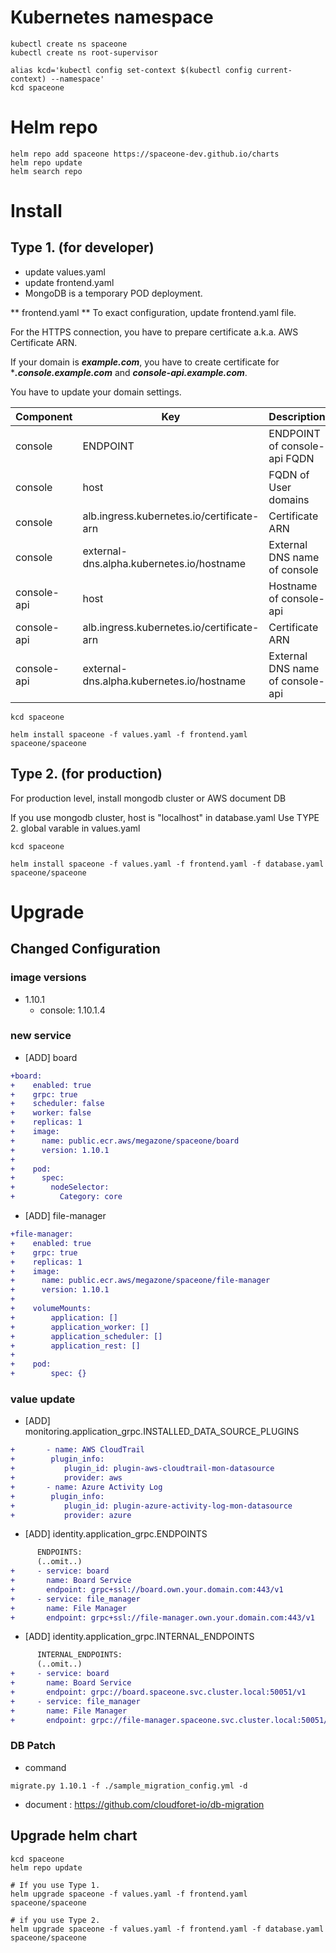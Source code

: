 # Kubernetes namespace

~~~
kubectl create ns spaceone
kubectl create ns root-supervisor

alias kcd='kubectl config set-context $(kubectl config current-context) --namespace'
kcd spaceone
~~~

# Helm repo

~~~
helm repo add spaceone https://spaceone-dev.github.io/charts
helm repo update
helm search repo
~~~

# Install

## Type 1. (for developer)
* update values.yaml
* update frontend.yaml
* MongoDB is a temporary POD deployment.

** frontend.yaml **
To exact configuration, update frontend.yaml file.

For the HTTPS connection, you have to prepare certificate a.k.a. AWS Certificate ARN.

If your domain is ***example.com***, you have to create certificate for ****.console.example.com*** and ***console-api.example.com***.


You have to update your domain settings.

| Component |	Key 				| Description |
| --- 		| --- 				| --- |
| console	| ENDPOINT 			| ENDPOINT of console-api FQDN |
| console	| host				| FQDN of User domains |
| console	| alb.ingress.kubernetes.io/certificate-arn |  Certificate ARN |
| console 	| external-dns.alpha.kubernetes.io/hostname | External DNS name of console	|
| console-api	| host				| Hostname of console-api |
| console-api	| alb.ingress.kubernetes.io/certificate-arn |  Certificate ARN |
| console-api	| external-dns.alpha.kubernetes.io/hostname | External DNS name of console-api	|

~~~
kcd spaceone

helm install spaceone -f values.yaml -f frontend.yaml spaceone/spaceone

~~~


## Type 2. (for production)

For production level, install mongodb cluster or AWS document DB

If you use mongodb cluster,
host is "localhost" in database.yaml
Use TYPE 2. global varable in values.yaml

~~~
kcd spaceone

helm install spaceone -f values.yaml -f frontend.yaml -f database.yaml spaceone/spaceone

~~~

# Upgrade
## Changed Configuration
### image versions
- 1.10.1
    - console: 1.10.1.4

### new service
- [ADD] board
```diff
+board:
+    enabled: true
+    grpc: true
+    scheduler: false
+    worker: false
+    replicas: 1
+    image:
+      name: public.ecr.aws/megazone/spaceone/board
+      version: 1.10.1
+
+    pod:
+      spec:
+        nodeSelector:
+          Category: core
```
- [ADD] file-manager
```diff
+file-manager:
+    enabled: true
+    grpc: true
+    replicas: 1
+    image:
+      name: public.ecr.aws/megazone/spaceone/file-manager
+      version: 1.10.1
+
+    volumeMounts:
+        application: []
+        application_worker: []
+        application_scheduler: []
+        application_rest: []
+
+    pod:
+        spec: {}
```

### value update
- [ADD] monitoring.application_grpc.INSTALLED_DATA_SOURCE_PLUGINS
```diff
+       - name: AWS CloudTrail
+        plugin_info:
+           plugin_id: plugin-aws-cloudtrail-mon-datasource
+           provider: aws
+       - name: Azure Activity Log
+        plugin_info:
+           plugin_id: plugin-azure-activity-log-mon-datasource
+           provider: azure
```

- [ADD] identity.application_grpc.ENDPOINTS
```diff
      ENDPOINTS:
      (..omit..)
+     - service: board
+       name: Board Service
+       endpoint: grpc+ssl://board.own.your.domain.com:443/v1
+     - service: file_manager
+       name: File Manager
+       endpoint: grpc+ssl://file-manager.own.your.domain.com:443/v1
```

- [ADD] identity.application_grpc.INTERNAL_ENDPOINTS
```diff
      INTERNAL_ENDPOINTS:
      (..omit..)
+     - service: board
+       name: Board Service
+       endpoint: grpc://board.spaceone.svc.cluster.local:50051/v1
+     - service: file_manager
+       name: File Manager
+       endpoint: grpc://file-manager.spaceone.svc.cluster.local:50051/v1
```

### DB Patch
- command 
```shell
migrate.py 1.10.1 -f ./sample_migration_config.yml -d
```
- document : https://github.com/cloudforet-io/db-migration

## Upgrade helm chart

~~~
kcd spaceone
helm repo update

# If you use Type 1.
helm upgrade spaceone -f values.yaml -f frontend.yaml spaceone/spaceone

# if you use Type 2.
helm upgrade spaceone -f values.yaml -f frontend.yaml -f database.yaml spaceone/spaceone
~~~

